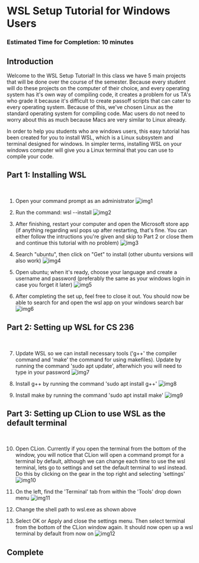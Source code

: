 # WSL Setup Tutorial for Windows Users

### Estimated Time for Completion: 10 minutes

## Introduction
Welcome to the WSL Setup Tutorial! In this class we have 5 main projects that will be done over the course of the semester. Because every student will do these projects on the computer of their choice, and every operating system has it's own way of compiling code, it creates a problem for us TA's who grade it because it's difficult to create passoff scripts that can cater to every operating system. Because of this, we've chosen Linux as the standard operating system for compiling code. Mac users do not need to worry about this as much because Macs are very similar to Linux already.

In order to help you students who are windows users, this easy tutorial has been created for you to install WSL, which is a Linux subsystem and terminal designed for windows. In simpler terms, installing WSL on your windows computer will give you a Linux terminal that you can use to compile your code.

## Part 1: Installing WSL
<br>

1. Open your command prompt as an administrator
![img1](images/1.PNG)

2. Run the command: wsl --install
![img2](images/2.PNG)

3. After finishing, restart your computer and open the Microsoft store app (if anything regarding wsl pops up after restarting, that's fine. You can either follow the intructions you're given and skip to Part 2 or close them and continue this tutorial with no problem)
![img3](images/3.PNG)

4. Search "ubuntu", then click on "Get" to install (other ubuntu versions will also work)
![img4](images/4.PNG)

5. Open ubuntu; when it's ready, choose your language and create a username and password (preferably the same as your windows login in case you forget it later)
![img5](images/5.PNG)

6. After completing the set up, feel free to close it out. You should now be able to search for and open the wsl app on your windows search bar
![img6](images/6.PNG)

## Part 2: Setting up WSL for CS 236
<br>

7. Update WSL so we can install necessary tools ('g++' the compiler command and 'make' the command for using makefiles). Update by running the command 'sudo apt update', afterwhich you will need to type in your password
![img7](images/7.PNG)

8. Install g++ by running the command 'sudo apt install g++'
![img8](images/8.PNG)

9. Install make by running the command 'sudo apt install make'
![img9](images/9.PNG)

## Part 3: Setting up CLion to use WSL as the default terminal
<br>

10. Open CLion. Currently if you open the terminal from the bottom of the window, you will notice that CLion will open a command prompt for a terminal by default, although we can change each time to use the wsl terminal, lets go to settings and set the default terminal to wsl instead. Do this by clicking on the gear in the top right and selecting 'settings'
![img10](images/10.PNG)

11. On the left, find the 'Terminal' tab from within the 'Tools' drop down menu
![img11](images/11.PNG)

12. Change the shell path to wsl.exe as shown above

13. Select OK or Apply and close the settings menu. Then select terminal from the bottom of the CLion window again. It should now open up a wsl terminal by default from now on
![img12](images/12.PNG)

## Complete